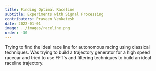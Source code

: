 ```yaml
---
title: Finding Optimal Raceline
subtitle: Experiments with Signal Processing
contributors: Praveen Venkatesh 
date: 2022-01-01
image: ../images/raceline.png
order: -30
---
```

Trying to find the ideal race line for autonomous racing using classical techniques. Was trying to build a trajectory generator for a high speed racecar and tried to use FFT's and filtering techniques to build an ideal raceline trajectory.